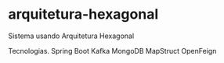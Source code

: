 # arquitetura-hexagonal
Sistema usando Arquitetura Hexagonal

Tecnologias.
Spring Boot
Kafka
MongoDB
MapStruct
OpenFeign


